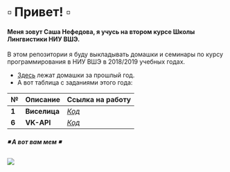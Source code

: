 # :white_small_square: Привет! :white_small_square:
#### Меня зовут Саша Нефедова, я учусь на втором курсе Школы Лингвистики НИУ ВШЭ.
В этом репозитории я буду выкладывать домашки и семинары по курсу программирования в НИУ ВШЭ в 2018/2019 учебных годах.
+ [Здесь](https://github.com/runnyquasar/proga) лежат домашки за прошлый год.
+ А вот таблица с заданиями этого года:

| № | Описание | Ссылка на работу |
|---|------|--------|
| __1__ | __Виселица__ | [_Код_](https://github.com/runnyquasar/why_do_i_need_to_name_my_python2018_repository/tree/master/hw)|
| __6__ | __VK-API__ | [_Код_](https://github.com/runnyquasar/why_do_i_need_to_name_my_python2018_repository/blob/master/Homework6.ipynb)|

##### :black_medium_small_square: А вот вам мем :black_medium_small_square:
![](https://pp.userapi.com/c633926/v633926133/25a78/DP1iacy5ISg.jpg)
